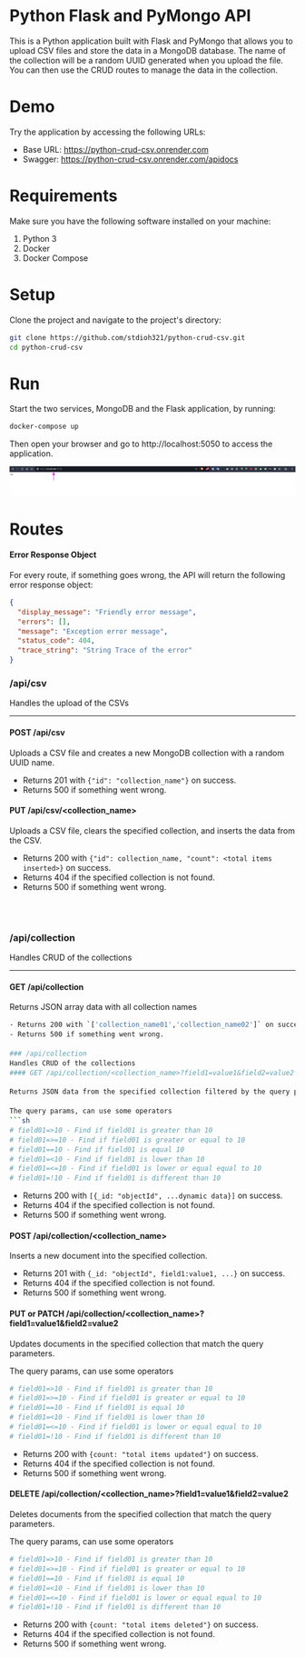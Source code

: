 # Python Flask and PyMongo API

This is a Python application built with Flask and PyMongo that allows you to upload CSV files and store the data in a MongoDB database. The name of the collection will be a random UUID generated when you upload the file. You can then use the CRUD routes to manage the data in the collection.

# Demo
Try the application by accessing the following URLs:


* Base URL: https://python-crud-csv.onrender.com
* Swagger: https://python-crud-csv.onrender.com/apidocs
# Requirements
Make sure you have the following software installed on your machine:


1. Python 3
2. Docker
3. Docker Compose

# Setup
Clone the project and navigate to the project's directory:
```sh
git clone https://github.com/stdioh321/python-crud-csv.git
cd python-crud-csv
```

# Run
Start the two services, MongoDB and the Flask application, by running:


```sh
docker-compose up
```
Then open your browser and go to http://localhost:5050 to access the application.

![01](docs/screenshots/01.png)
# Routes
#### Error Response Object

For every route, if something goes wrong, the API will return the following error response object:

```json
{
  "display_message": "Friendly error message",
  "errors": [],
  "message": "Exception error message",
  "status_code": 404,
  "trace_string": "String Trace of the error"
}
```
### /api/csv
Handles the upload of the CSVs

---

#### POST /api/csv

Uploads a CSV file and creates a new MongoDB collection with a random UUID name.

- Returns 201 with `{"id": "collection_name"}` on success.
- Returns 500 if something went wrong.

#### PUT /api/csv/<collection_name>

Uploads a CSV file, clears the specified collection, and inserts the data from the CSV.

- Returns 200 with `{"id": collection_name, "count": <total items inserted>}` on success.
- Returns 404 if the specified collection is not found.
- Returns 500 if something went wrong.

<br /><br />
### /api/collection
Handles CRUD of the collections

---
#### GET /api/collection

Returns JSON array data with all collection names
```sh
- Returns 200 with `['collection_name01','collection_name02']` on success.
- Returns 500 if something went wrong.

### /api/collection
Handles CRUD of the collections
#### GET /api/collection/<collection_name>?field1=value1&field2=value2

Returns JSON data from the specified collection filtered by the query parameters. All parameters are optional, and the fields and values depend on the collection.

The query params, can use some operators
```sh
# field01=>10 - Find if field01 is greater than 10
# field01=>=10 - Find if field01 is greater or equal to 10
# field01==10 - Find if field01 is equal 10
# field01=<10 - Find if field01 is lower than 10
# field01=<=10 - Find if field01 is lower or equal equal to 10
# field01=!10 - Find if field01 is different than 10
```
- Returns 200 with `[{_id: "objectId", ...dynamic data}]` on success.
- Returns 404 if the specified collection is not found.
- Returns 500 if something went wrong.

#### POST /api/collection/<collection_name>

Inserts a new document into the specified collection.

- Returns 201 with `{_id: "objectId", field1:value1, ...}` on success.
- Returns 404 if the specified collection is not found.
- Returns 500 if something went wrong.

#### PUT or PATCH /api/collection/<collection_name>?field1=value1&field2=value2

Updates documents in the specified collection that match the query parameters.

The query params, can use some operators
```sh
# field01=>10 - Find if field01 is greater than 10
# field01=>=10 - Find if field01 is greater or equal to 10
# field01==10 - Find if field01 is equal 10
# field01=<10 - Find if field01 is lower than 10
# field01=<=10 - Find if field01 is lower or equal equal to 10
# field01=!10 - Find if field01 is different than 10
```
- Returns 200 with `{count: "total items updated"}` on success.
- Returns 404 if the specified collection is not found.
- Returns 500 if something went wrong.

#### DELETE /api/collection/<collection_name>?field1=value1&field2=value2

Deletes documents from the specified collection that match the query parameters.

The query params, can use some operators
```sh
# field01=>10 - Find if field01 is greater than 10
# field01=>=10 - Find if field01 is greater or equal to 10
# field01==10 - Find if field01 is equal 10
# field01=<10 - Find if field01 is lower than 10
# field01=<=10 - Find if field01 is lower or equal equal to 10
# field01=!10 - Find if field01 is different than 10
```
- Returns 200 with `{count: "total items deleted"}` on success.
- Returns 404 if the specified collection is not found.
- Returns 500 if something went wrong.